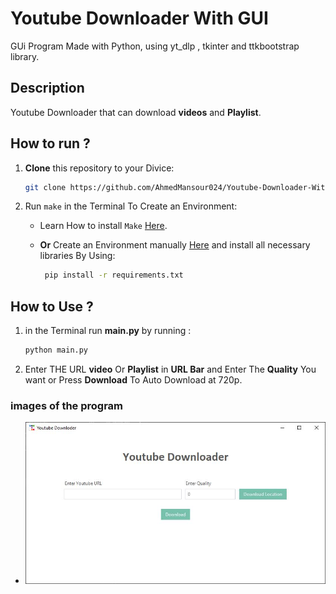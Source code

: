 # Youtube Downloader With GUI

GUi Program Made with Python, using yt_dlp , tkinter and ttkbootstrap library.

## Description

Youtube Downloader that can download **videos** and **Playlist**.

## How to run ?

1. **Clone** this repository to your Divice:

   ```bash
   git clone https://github.com/AhmedMansour024/Youtube-Downloader-With-GUI
   ```

2. Run `make` in the Terminal To Create an Environment:
      - Learn How to install `Make` [Here](https://github.com/AhmedMansour024/Create-Environment-and-Insatalling-Make/blob/36926bbaf26c1b7c0060df2228f4cdad95667c86/INSTALL_Make.md).

     - **Or** Create an Environment manually [Here](https://github.com/AhmedMansour024/Create-Environment-and-Insatalling-Make/blob/36926bbaf26c1b7c0060df2228f4cdad95667c86/INSTALL_VENV.md) and install all necessary libraries By Using:

       ```bash
        pip install -r requirements.txt
       ```

## How to Use ?

1. in the Terminal run **main.py** by running :

   ```bash
   python main.py
   ```

2. Enter THE URL **video** Or **Playlist** in **URL Bar** and Enter The **Quality** You want or Press **Download** To Auto Download at 720p.

### images of the program

- ![image](/images/1-1.JPG)
